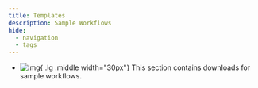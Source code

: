 ```yaml
---
title: Templates
description: Sample Workflows
hide:
  - navigation
  - tags
---
```


<div class="grid cards" markdown>

-   ![img](site:assets/images/logos/theo-thumbs.png){ .lg .middle width="30px"} This section contains downloads for sample workflows.

</div>


